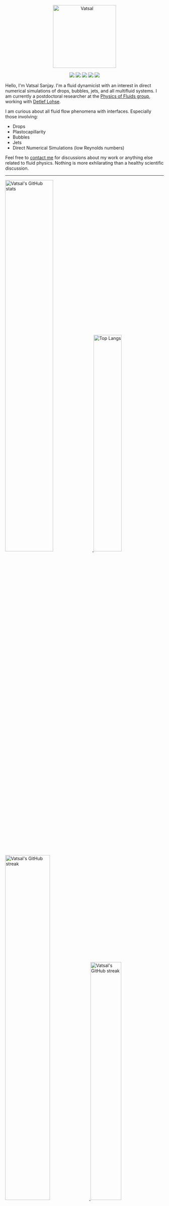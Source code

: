 <center>

[<img alt="Vatsal" width="200px" src="https://www.dropbox.com/s/dxyybgtblo8er6h/Logo_Vatsal_Vector.png?raw=1">](https://www.vatsalsanjay.com)

[<img src="https://img.shields.io/badge/googlescholar-4285F4?&style=for-the-badge&logo=googlescholar&logoColor=white">](https://scholar.google.com/citations?hl=en&user=67aQviYAAAAJ)
[<img src="https://img.shields.io/static/v1.svg?&style=for-the-badge&logo=ResearchGate&label=&message=ResearchGate&logoColor=white&color=green">](https://www.researchgate.net/profile/Vatsal-Sanjay-2)
[<img src="https://img.shields.io/badge/twitter-1DA1F2?&style=for-the-badge&logo=twitter&logoColor=white">](https://twitter.com/VatsalSanjay)
[<img src="https://img.shields.io/badge/linkedin-0A66C2?&style=for-the-badge&logo=linkedin">](https://www.linkedin.com/in/vatsalsanjay/)
[<img src="https://img.shields.io/badge/orcid-A6CE39?&style=for-the-badge&logo=orcid&logoColor=white">](https://orcid.org/0000-0002-4293-6099)

</center>

Hello, I'm Vatsal Sanjay. I'm a fluid dynamicist with an interest in direct numerical simulations of drops, bubbles, jets, and all multifluid systems. I am currently a postdoctoral researcher at the [Physics of Fluids group](https://pof.tnw.utwente.nl), working with [Detlef Lohse](https://en.wikipedia.org/wiki/Detlef_Lohse). 

I am curious about all fluid flow phenomena with interfaces. Especially those involving:

- Drops
- Plastocapillarity
- Bubbles
- Jets
- Direct Numerical Simulations (low Reynolds numbers)

Feel free to [contact me](mailto:contact@vatsalsanjay.com) for discussions about my work or anything else related to fluid physics. Nothing is more exhilarating than a healthy scientific discussion.

<!-- ![Vatsal's GitHub stats](https://github-readme-stats-xi-wine-74.vercel.app/api?username=VatsalSy&show_icons=true&theme=vision-friendly-dark)

![Top Langs](https://github-readme-stats-xi-wine-74.vercel.app/api/top-langs/?username=VatsalSy&layout=compact&theme=vision-friendly-dark) -->

---

  <a href="https://github.com/VatsalSy" target="_blank">
    <picture>
      <source media="(prefers-color-scheme: dark)" srcset="https://cust-github-readme-stats.vercel.app/api?username=VatsalSy&show_icons=true&theme=vision-friendly-dark" width="55%" height="auto">
      <img alt="Vatsal's GitHub stats" src="https://cust-github-readme-stats.vercel.app/api?username=VatsalSy&show_icons=true&theme=solarized-light&hide_border=true" width="55%" height="auto">
    </picture>
  </a>
  <a href="https://github.com/VatsalSy" target="_blank">
    <picture>
      <source media="(prefers-color-scheme: dark)" srcset="https://cust-github-readme-stats.vercel.app/api/top-langs/?username=VatsalSy&layout=compact&theme=vision-friendly-dark" width="42%" height="auto">
      <img alt="Top Langs" src="https://cust-github-readme-stats.vercel.app/api/top-langs/?username=VatsalSy&layout=compact&theme=solarized-light&hide_border=true" width="42%" height="auto">
    </picture>
  </a>

  <a href="https://github.com/VatsalSy" target="_blank">
    <picture>
      <source media="(prefers-color-scheme: dark)" srcset="https://github-readme-streak-stats-delta-lovat.vercel.app/?user=VatsalSy&theme=vision-friendly-dark" width="53%" height="auto">
      <img alt="Vatsal's GitHub streak" src="https://github-readme-streak-stats-delta-lovat.vercel.app/?user=VatsalSy&theme=solarized-light&hide_border=true" width="53%" height="auto">
    </picture>
  </a>

  <a href="https://www.youtube.com/@VatsalSanjay" target="_blank">
    <picture>
      <source media="(prefers-color-scheme: dark)" srcset="https://cust-youtube-stats-card.vercel.app/api?channelid=UC-eTdHrAM_eQrWOtNLoT19w&theme=vision_friendly_dark&cache_seconds=0" width="44%" height="auto">
      <img alt="Vatsal's GitHub streak" src="https://cust-youtube-stats-card.vercel.app/api?channelid=UC-eTdHrAM_eQrWOtNLoT19w&theme=solarized_light&hide_border=true" width="44%" height="auto">
    </picture>
 </a>

---

### :zap: Recent Activity

<!--START_SECTION:activity-->
1. 🚀 Published release [GitHub Commit Stats v2.1 🎉](https://github.com/VatsalSy/commits-readme-stats/releases/tag/v2.1) in [VatsalSy/commits-readme-stats](https://github.com/VatsalSy/commits-readme-stats)
2. 🚀 Published release [v2.1](https://github.com/VatsalSy/commits-readme-stats/releases/tag/v2.1) in [VatsalSy/commits-readme-stats](https://github.com/VatsalSy/commits-readme-stats)
3. 🚀 Published release [GitHub Commit Stats v2.0.0 🎉](https://github.com/VatsalSy/commits-readme-stats/releases/tag/v2.0.0) in [VatsalSy/commits-readme-stats](https://github.com/VatsalSy/commits-readme-stats)
4. 🎉 Merged PR [#17](https://github.com/VatsalSy/commits-readme-stats/pull/17) in [VatsalSy/commits-readme-stats](https://github.com/VatsalSy/commits-readme-stats)
5. 💪 Opened PR [#17](https://github.com/VatsalSy/commits-readme-stats/pull/17) in [VatsalSy/commits-readme-stats](https://github.com/VatsalSy/commits-readme-stats)
<!--END_SECTION:activity-->
---

### Hi there 👋
<p align="left"> <img src="https://komarev.com/ghpvc/?username=VatsalSy&label=Profile%20views&color=orange&style=for-the-badge" alt="VatsalSy" /> </p>

---
### :zap: More statistics

<!--START_SECTION:github-stats-->
**I'm an Early 🐤** 

```text
🌞 Morning                326 commits         ██████░░░░░░░░░░░░░░░░░░░   22.93 % 
🌆 Daytime                463 commits         ████████░░░░░░░░░░░░░░░░░   32.56 % 
🌃 Evening                474 commits         ████████░░░░░░░░░░░░░░░░░   33.33 % 
🌙 Night                  159 commits         ███░░░░░░░░░░░░░░░░░░░░░░   11.18 % 
```
📅 **I'm Most Productive on Sunday** 

```text
Monday                   185 commits         ███░░░░░░░░░░░░░░░░░░░░░░   13.01 % 
Tuesday                  191 commits         ███░░░░░░░░░░░░░░░░░░░░░░   13.43 % 
Wednesday                192 commits         ███░░░░░░░░░░░░░░░░░░░░░░   13.50 % 
Thursday                 223 commits         ████░░░░░░░░░░░░░░░░░░░░░   15.68 % 
Friday                   156 commits         ███░░░░░░░░░░░░░░░░░░░░░░   10.97 % 
Saturday                 221 commits         ████░░░░░░░░░░░░░░░░░░░░░   15.54 % 
Sunday                   254 commits         ████░░░░░░░░░░░░░░░░░░░░░   17.86 % 
```


<!--END_SECTION:github-stats-->

<!--START_SECTION:waka-->
![Code Time](http://img.shields.io/badge/Code%20Time-576%20hrs%2035%20mins-blue)

![Lines of code](https://img.shields.io/badge/From%20Hello%20World%20I%27ve%20Written-40.5%20million%20lines%20of%20code-blue)

**🐱 My GitHub Data** 

> 📦 3.6 MB Used in GitHub's Storage 
 > 
> 🏆 1,205 Contributions in the Year 2024
 > 
> 🚫 Not Opted to Hire
 > 
> 📜 79 Public Repositories 
 > 
> 🔑 48 Private Repositories 
 > 
📊 **This Week I Spent My Time On** 

```text
🕑︎ Time Zone: Europe/Amsterdam

💬 Programming Languages: 
Other                    12 hrs 48 mins      █████████░░░░░░░░░░░░░░░░   35.96 % 
Python                   8 hrs 9 mins        ██████░░░░░░░░░░░░░░░░░░░   22.89 % 
LaTeX                    6 hrs 12 mins       ████░░░░░░░░░░░░░░░░░░░░░   17.41 % 
Git                      4 hrs 20 mins       ███░░░░░░░░░░░░░░░░░░░░░░   12.18 % 
YAML                     1 hr 56 mins        █░░░░░░░░░░░░░░░░░░░░░░░░   05.43 % 

🔥 Editors: 
Cursor                   13 hrs 24 mins      █████████░░░░░░░░░░░░░░░░   37.61 % 
Notes                    8 hrs 50 mins       ██████░░░░░░░░░░░░░░░░░░░   24.82 % 
TeXstudio                6 hrs 12 mins       ████░░░░░░░░░░░░░░░░░░░░░   17.41 % 
Warp                     4 hrs 27 mins       ███░░░░░░░░░░░░░░░░░░░░░░   12.51 % 
AdobeIllustrator2025     1 hr 27 mins        █░░░░░░░░░░░░░░░░░░░░░░░░   04.10 % 

🐱‍💻 Projects: 
Writing                  16 hrs 12 mins      ███████████░░░░░░░░░░░░░░   45.48 % 
commits-readme-stats     7 hrs 6 mins        █████░░░░░░░░░░░░░░░░░░░░   19.93 % 
GitHub management        7 hrs 1 min         █████░░░░░░░░░░░░░░░░░░░░   19.72 % 
cust-waka-readme-stats   2 hrs 54 mins       ██░░░░░░░░░░░░░░░░░░░░░░░   08.18 % 
commits-readme-stats-verc1 hr 19 mins        █░░░░░░░░░░░░░░░░░░░░░░░░   03.70 % 

💻 Operating System: 
Mac                      35 hrs 37 mins      █████████████████████████   100.00 % 
```

**I Mostly Code in TeX** 

```text
TeX                      40 repos            ███████░░░░░░░░░░░░░░░░░░   27.59 % 
MATLAB                   13 repos            ██░░░░░░░░░░░░░░░░░░░░░░░   08.97 % 
Python                   7 repos             █░░░░░░░░░░░░░░░░░░░░░░░░   04.83 % 
JavaScript               2 repos             ░░░░░░░░░░░░░░░░░░░░░░░░░   01.38 % 
TypeScript               2 repos             ░░░░░░░░░░░░░░░░░░░░░░░░░   01.38 % 
```




 Last Updated on 14/11/2024 12:39:13 UTC
<!--END_SECTION:waka-->
---

[![Vatsal's github activity graph](https://cust-github-readme-activity-graph-yfn1.vercel.app/graph?username=VatsalSy&theme=github-compact&&area=true&hide_border=true&hide_title=true&days=42)](https://github.com/VatsalSy)

<div align="center">
  <a href="https://next.ossinsight.io/widgets/official/analyze-user-contribution-time-distribution?user_id=17101345&period=all_times" target="_blank">
    <picture>
      <source media="(prefers-color-scheme: dark)" srcset="https://next.ossinsight.io/widgets/official/analyze-user-contribution-time-distribution/thumbnail.png?user_id=17101345&period=all_times&image_size=auto&color_scheme=dark" width="721" height="auto">
      <img alt="Contribution Time Distribution of @VatsalSy" src="https://next.ossinsight.io/widgets/official/analyze-user-contribution-time-distribution/thumbnail.png?user_id=17101345&period=all_times&image_size=auto&color_scheme=light" width="721" height="auto">
    </picture>
  </a>
</div>


---
<!-- my-badges start -->
<h4><a href="https://github.com/my-badges/my-badges">My Badges</a></h4>

<a href="my-badges/a-commit.md"><img src="https://my-badges.github.io/my-badges/a-commit.png" alt="One of my commit sha starts with &quot;a&quot;." title="One of my commit sha starts with &quot;a&quot;." width="64"></a>
<a href="my-badges/ab-commit.md"><img src="https://my-badges.github.io/my-badges/ab-commit.png" alt="One of my commit sha starts with &quot;ab&quot;." title="One of my commit sha starts with &quot;ab&quot;." width="64"></a>
<a href="my-badges/chore-commit.md"><img src="https://my-badges.github.io/my-badges/chore-commit.png" alt="I did a little housekeeping! 🧹" title="I did a little housekeeping! 🧹" width="64"></a>
<a href="my-badges/covid-19.md"><img src="https://my-badges.github.io/my-badges/covid-19.png" alt="I rolled before Covid-19: Survivor of the Great TP Shortage" title="I rolled before Covid-19: Survivor of the Great TP Shortage" width="64"></a>
<a href="my-badges/delorean.md"><img src="https://my-badges.github.io/my-badges/delorean.png" alt="I committed on the day Doctor Emmett Brown invented the flux capacitor!" title="I committed on the day Doctor Emmett Brown invented the flux capacitor!" width="64"></a>
<a href="my-badges/epic-commit.md"><img src="https://my-badges.github.io/my-badges/epic-commit.png" alt="I made an epic commit with a message over 500 chars." title="I made an epic commit with a message over 500 chars." width="64"></a>
<a href="my-badges/favorite-word.md"><img src="https://my-badges.github.io/my-badges/favorite-word.png" alt="My favorite word is &quot;the&quot;." title="My favorite word is &quot;the&quot;." width="64"></a>
<a href="my-badges/github-anniversary-5.md"><img src="https://my-badges.github.io/my-badges/github-anniversary-5.png" alt="I joined GitHub 5 years ago." title="I joined GitHub 5 years ago." width="64"></a>
<a href="my-badges/mass-delete-commit.md"><img src="https://my-badges.github.io/my-badges/mass-delete-commit.png" alt="When I delete code, I delete a lot." title="When I delete code, I delete a lot." width="64"></a>
<a href="my-badges/mass-delete-commit-10k.md"><img src="https://my-badges.github.io/my-badges/mass-delete-commit-10k.png" alt="When I delete code, I delete a lot." title="When I delete code, I delete a lot." width="64"></a>
<a href="my-badges/polite-coder.md"><img src="https://my-badges.github.io/my-badges/polite-coder.png" alt="I am a polite coder." title="I am a polite coder." width="64"></a>
<a href="my-badges/public-keys-4.md"><img src="https://my-badges.github.io/my-badges/public-keys-4.png" alt="I have four public keys" title="I have four public keys" width="64"></a>
<a href="my-badges/stars-100.md"><img src="https://my-badges.github.io/my-badges/stars-100.png" alt="I collected 100 stars." title="I collected 100 stars." width="64"></a>
<a href="my-badges/sleepy-coder.md"><img src="https://my-badges.github.io/my-badges/sleepy-coder.png" alt="I am a sleepy coder." title="I am a sleepy coder." width="64"></a>
<a href="my-badges/morning-commits.md"><img src="https://my-badges.github.io/my-badges/morning-commits.png" alt="I commit in the morning." title="I commit in the morning." width="64"></a>
<a href="my-badges/evening-commits.md"><img src="https://my-badges.github.io/my-badges/evening-commits.png" alt="I commit in the evening." title="I commit in the evening." width="64"></a>
<a href="my-badges/midnight-commits.md"><img src="https://my-badges.github.io/my-badges/midnight-commits.png" alt="I commit at midnight." title="I commit at midnight." width="64"></a>
<!-- my-badges end -->

---
